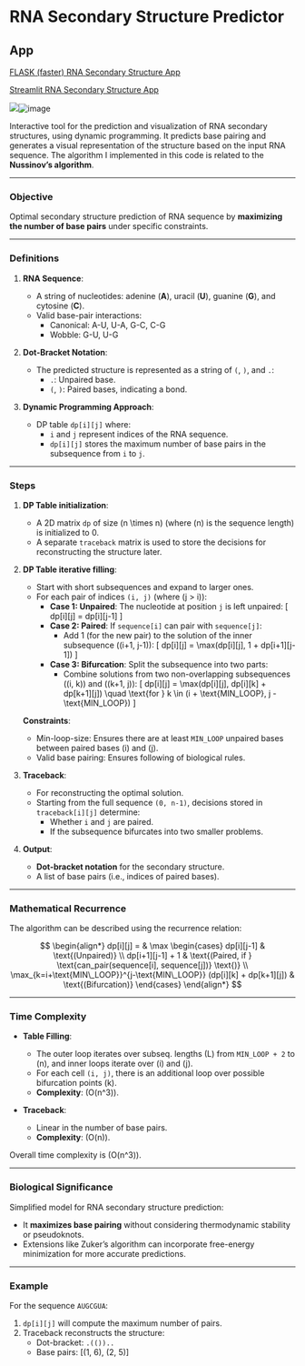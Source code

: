 # RNA Secondary Structure Predictor

## App
[FLASK (faster) RNA Secondary Structure App](https://kr1571an.pythonanywhere.com/)

[Streamlit RNA Secondary Structure App](https://rna-secondary.streamlit.app/?embed_options=dark_theme)

<img src="blob:chrome-untrusted://media-app/7cdcde57-db14-41ef-bd44-69f9502a0617" />![image](https://github.com/user-attachments/assets/c512742a-50bc-4a82-9cb0-15f91413680b)


Interactive tool for the prediction and visualization of RNA secondary structures, using dynamic programming. It predicts base pairing and generates a visual representation of the structure based on the input RNA sequence.
The algorithm I implemented in this code is related to the **Nussinov’s algorithm**.

---

### **Objective**
Optimal secondary structure prediction of RNA sequence by **maximizing the number of base pairs** under specific constraints.

---

### **Definitions**
1. **RNA Sequence**:
   - A string of nucleotides: adenine (**A**), uracil (**U**), guanine (**G**), and cytosine (**C**).
   - Valid base-pair interactions:
     - Canonical: A-U, U-A, G-C, C-G
     - Wobble: G-U, U-G

2. **Dot-Bracket Notation**:
   - The predicted structure is represented as a string of `(`, `)`, and `.`:
     - `.`: Unpaired base.
     - `(`, `)`: Paired bases, indicating a bond.

3. **Dynamic Programming Approach**:
   - DP table `dp[i][j]` where:
     - `i` and `j` represent indices of the RNA sequence.
     - `dp[i][j]` stores the maximum number of base pairs in the subsequence from `i` to `j`.

---

### **Steps**
1. **DP Table initialization**:
   - A 2D matrix `dp` of size \(n \times n\) (where \(n\) is the sequence length) is initialized to 0.
   - A separate `traceback` matrix is used to store the decisions for reconstructing the structure later.

2. **DP Table iterative filling**:
   - Start with short subsequences and expand to larger ones.
   - For each pair of indices `(i, j)` (where \(j > i\)):
     - **Case 1: Unpaired**: The nucleotide at position `j` is left unpaired:
       \[
       dp[i][j] = dp[i][j-1]
       \]
     - **Case 2: Paired**: If `sequence[i]` can pair with `sequence[j]`:
       - Add 1 (for the new pair) to the solution of the inner subsequence \((i+1, j-1)\):
         \[
         dp[i][j] = \max(dp[i][j], 1 + dp[i+1][j-1])
         \]
     - **Case 3: Bifurcation**: Split the subsequence into two parts:
       - Combine solutions from two non-overlapping subsequences \((i, k)\) and \((k+1, j)\):
         \[
         dp[i][j] = \max(dp[i][j], dp[i][k] + dp[k+1][j]) \quad \text{for } k \in (i + \text{MIN\_LOOP}, j - \text{MIN\_LOOP})
         \]

   **Constraints**:
   - Min-loop-size: Ensures there are at least `MIN_LOOP` unpaired bases between paired bases \(i\) and \(j\).
   - Valid base pairing: Ensures following of biological rules.

3. **Traceback**:
   - For reconstructing the optimal solution.
   - Starting from the full sequence `(0, n-1)`, decisions stored in `traceback[i][j]` determine:
     - Whether `i` and `j` are paired.
     - If the subsequence bifurcates into two smaller problems.

4. **Output**:
     - **Dot-bracket notation** for the secondary structure.
     - A list of base pairs (i.e., indices of paired bases).

---

### **Mathematical Recurrence**
The algorithm can be described using the recurrence relation:

$$
\begin{align*}
dp[i][j] = & \max \begin{cases} 
dp[i][j-1] & \text{(Unpaired)} \\
dp[i+1][j-1] + 1 & \text{(Paired, if } \text{can_pair(sequence[i], sequence[j])} \text{)} \\
\max_{k=i+\text{MIN\_LOOP}}^{j-\text{MIN\_LOOP}} (dp[i][k] + dp[k+1][j]) & \text{(Bifurcation)}
\end{cases}
\end{align*}
$$


---

### **Time Complexity**
- **Table Filling**:
  - The outer loop iterates over subseq. lengths \(L\) from `MIN_LOOP + 2` to \(n\), and inner loops iterate over \(i\) and \(j\).
  - For each cell `(i, j)`, there is an additional loop over possible bifurcation points \(k\).
  - **Complexity**: \(O(n^3)\).

- **Traceback**:
  - Linear in the number of base pairs.
  - **Complexity**: \(O(n)\).

Overall time complexity is \(O(n^3)\).

---

### **Biological Significance**
Simplified model for RNA secondary structure prediction:
- It **maximizes base pairing** without considering thermodynamic stability or pseudoknots.
- Extensions like Zuker’s algorithm can incorporate free-energy minimization for more accurate predictions.

---

### **Example**
For the sequence `AUGCGUA`:
1. `dp[i][j]` will compute the maximum number of pairs.
2. Traceback reconstructs the structure:
   - Dot-bracket: `.(())..`
   - Base pairs: [(1, 6), (2, 5)]

